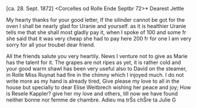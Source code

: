  [ca. 28. Sept. 1872]
 <Corcelles od Rolle Ende Septbr 72>*
Dearest Jettle

My hearty thanks for your good letter, If the silinder cannot be got for the oven I shall be nearly glad for Uranie and yourself. as it is healthier Uranie tells me that she shall most gladly pay it, when I spoke of 100 and some fr she said that it was very cheap she had to pay here 200 fr for one I am very sorry for all your troubel dear friend.

All the friends salute you very heartily. News I venture not to give as Marie has the talent for it. The grapes are not ripes as yet, it is rather cold and your good warm shawl has been very useful also to David on the steamer, in Rolle Miss Ruynat had fire in the chimny which I injoyed much. 
I do not write more as my hand is already tired, Give please my love to all in the house but specially to dear Elise Weitbrech wishing her peace and joy; How is Resele Kappler? give her my love and others, till now we have found neither bonne nor femme de chambre. Adieu ma trŠs chŠre  ta Julie G
